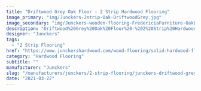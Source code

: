 ```yaml
---
title: "Driftwood Grey Oak Floor - 2 Strip Hardwood Flooring"
image_primary: "img/Junckers-2strip-Oak-DriftwoodGrey.jpg"
image_secondary: "img/Junckers-wooden-flooring-FredericiaFurniture-OakDriftwoodGrey-2strip.jpg"
description: "Driftwood%20Grey%20Oak%20Floor%20-%202%20Strip%20Hardwood%20Flooring%0A%0ADiscover%20Junckers%A0Driftwood%20Grey%20Oak%20Flooring.%0A%0AA%A02%20Strip%20hardwood%A0floor%20in%20oak%20toned%20with%20a%20light%20grey%20color.%20The%20grey%20color%20is%20remarkably%20verstile%2C%20lending%20itself%20well%20to%20both%20domestic%20and%20commercia%20projects.%0A%0AThis%20Drifwood%20Grey%20Oak%20wooden%20floor%20is%20also%20available%20as%20ships%20decking.%20The%20black%20neoprene%20strip%20placed%20between%20the%20boards%20adds%20a%20maritime%20look%20to%20the%20wooden%20floor.%0A%0ARead%20about%20Junckers%20Grey%20wooden%20floors%20here%0A%0AGET%20FREE%20SAMPLE%20OR%20QUOTE"
designer: "Junckers"
tags: 
  - "2 Strip Flooring"
href: "https://www.junckershardwood.com/wood-flooring/solid-hardwood-flooring/2-strip-wooden-flooring/product-page/driftwood-grey-oak-floor-2-strip-hardwood-flooring"
category: "Hardwood Flooring"
subtitle: ""
manufacturer: "Junckers"
slug: "/manufacturers/junckers/2-strip-flooring/junckers-driftwood-grey-oak-floor-2-strip-hardwood-flooring"
date: "2021-03-22"
---
```

